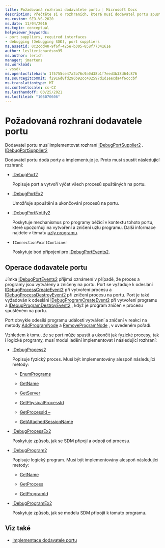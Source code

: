 ```yaml
---
title: Požadovaná rozhraní dodavatele portu | Microsoft Docs
description: Přečtěte si o rozhraních, která musí dodavatel portu spustit. Dodavatel portu dodá porty a implementuje je.
ms.custom: SEO-VS-2020
ms.date: 11/04/2016
ms.topic: conceptual
helpviewer_keywords:
- port suppliers, required interfaces
- debugging [Debugging SDK], port suppliers
ms.assetid: 0c2cdd40-9f6f-425e-b305-858f7734161e
author: leslierichardson95
ms.author: lerich
manager: jmartens
ms.workload:
- vssdk
ms.openlocfilehash: 1f5755ce47a2b76c9a0d38b1f7eed3b38d64c876
ms.sourcegitcommit: f2916d8fd296b92cc402597d1d1eecda4f6cccbf
ms.translationtype: MT
ms.contentlocale: cs-CZ
ms.lasthandoff: 03/25/2021
ms.locfileid: "105070606"
---
```

# <a name="required-port-supplier-interfaces"></a>Požadovaná rozhraní dodavatele portu
Dodavatel portu musí implementovat rozhraní [IDebugPortSupplier2](../../extensibility/debugger/reference/idebugportsupplier2.md) . [IDebugPortSupplier2](../../extensibility/debugger/reference/idebugportsupplier2.md)

 Dodavatel portu dodá porty a implementuje je. Proto musí spustit následující rozhraní:

- [IDebugPort2](../../extensibility/debugger/reference/idebugport2.md)

  Popisuje port a vytvoří výčet všech procesů spuštěných na portu.

- [IDebugPortEx2](../../extensibility/debugger/reference/idebugportex2.md)

  Umožňuje spouštění a ukončování procesů na portu.

- [IDebugPortNotify2](../../extensibility/debugger/reference/idebugportnotify2.md)

  Poskytuje mechanismus pro programy běžící v kontextu tohoto portu, které upozorňují na vytvoření a zničení uzlu programu. Další informace najdete v tématu [uzly programu](../../extensibility/debugger/program-nodes.md).

- `IConnectionPointContainer`

  Poskytuje bod připojení pro [IDebugPortEvents2](../../extensibility/debugger/reference/idebugportevents2.md).

## <a name="port-supplier-operation"></a>Operace dodavatele portu
 Jímka [IDebugPortEvents2](../../extensibility/debugger/reference/idebugportevents2.md) přijímá oznámení v případě, že proces a programy jsou vytvářeny a zničeny na portu. Port se vyžaduje k odeslání [IDebugProcessCreateEvent2](../../extensibility/debugger/reference/idebugprocesscreateevent2.md) při vytvoření procesu a [IDebugProcessDestroyEvent2](../../extensibility/debugger/reference/idebugprocessdestroyevent2.md) při zničení procesu na portu. Port je také vyžadován k odeslání [IDebugProgramCreateEvent2](../../extensibility/debugger/reference/idebugprogramcreateevent2.md) při vytvoření programu a [IDebugProgramDestroyEvent2](../../extensibility/debugger/reference/idebugprogramdestroyevent2.md) , když je program zničen v procesu spuštěném na portu.

 Port obvykle odesílá programu události vytváření a zničení v reakci na metody [AddProgramNode](../../extensibility/debugger/reference/idebugportnotify2-addprogramnode.md) a [RemoveProgramNode](../../extensibility/debugger/reference/idebugportnotify2-removeprogramnode.md) , v uvedeném pořadí.

 Vzhledem k tomu, že se port může spustit a ukončit jak fyzické procesy, tak i logické programy, musí modul ladění implementovat i následující rozhraní:

- [IDebugProcess2](../../extensibility/debugger/reference/idebugprocess2.md)

  Popisuje fyzický proces. Musí být implementovány alespoň následující metody:

  - [EnumPrograms](../../extensibility/debugger/reference/idebugprocess2-enumprograms.md)

  - [GetName](../../extensibility/debugger/reference/idebugprocess2-getname.md)

  - [GetServer](../../extensibility/debugger/reference/idebugprocess2-getserver.md)

  - [GetPhysicalProcessId](../../extensibility/debugger/reference/idebugprocess2-getphysicalprocessid.md)

  - [GetProcessId –](../../extensibility/debugger/reference/idebugprocess2-getprocessid.md)

  - [GetAttachedSessionName](../../extensibility/debugger/reference/idebugprocess2-getattachedsessionname.md)

- [IDebugProcessEx2](../../extensibility/debugger/reference/idebugprocessex2.md)

  Poskytuje způsob, jak se SDM připojí a odpojí od procesu.

- [IDebugProgram2](../../extensibility/debugger/reference/idebugprogram2.md)

  Popisuje logický program. Musí být implementovány alespoň následující metody:

  - [GetName](../../extensibility/debugger/reference/idebugprogram2-getname.md)

  - [GetProcess](../../extensibility/debugger/reference/idebugprogram2-getprocess.md)

  - [GetProgramId](../../extensibility/debugger/reference/idebugprogram2-getprogramid.md)

- [IDebugProgramEx2](../../extensibility/debugger/reference/idebugprogramex2.md)

  Poskytuje způsob, jak se modelu SDM připojit k tomuto programu.

## <a name="see-also"></a>Viz také
- [Implementace dodavatele portu](../../extensibility/debugger/implementing-a-port-supplier.md)
